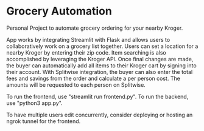 # Grocery Automation
Personal Project to automate grocery ordering for your nearby Kroger.

App works by integrating Streamlit with Flask and allows users to collaboratively work on a grocery list together. Users can set a location for a nearby Kroger by entering their zip code. Item searching is also accomplished by leveraging the Kroger API. Once final changes are made, the buyer can automatically add all items to their Kroger cart by signing into their account. With Splitwise integration, the buyer can also enter the total fees and savings from the order and calculate a per person cost. The amounts will be requested to each person on Splitwise.

To run the frontend, use "streamlit run frontend.py".
To run the backend, use "python3 app.py".

To have multiple users edit concurrently, consider deploying or hosting an ngrok tunnel for the frontend.
